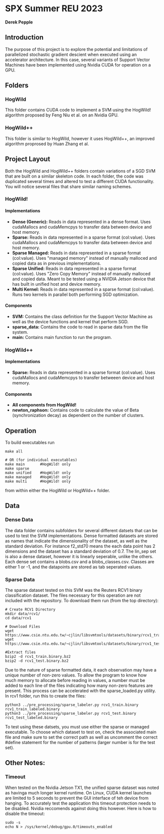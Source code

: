 # SPX Summer REU 2023
**Derek Pepple**

## Introduction
The purpose of this project is to explore the potential and limitations of parallelized stochastic gradient descient when executed using an accelerator architecture. In this case, several variants of Support Vector Machines have been implemented using Nvidia CUDA for operation on a GPU. 

## Folders
### HogWild
This folder contains CUDA code to implement a SVM using the HogWild! algorithm proposed by Feng Niu et al. on an Nvidia GPU.

### HogWild++
This folder is similar to HogWild, however it uses HogWild++, an improved algorithm proprosed by Huan Zhang et al.  

## Project Layout
Both the HogWild and HogWild++ folders contain variations of a SGD SVM that are built on a similar skeleton code. In each folder, the code was duplicated several times and altered to test a different CUDA functionality. You will notice several files that share similar naming schemes.  

### HogWild!
#### Implementations
- **Dense (Generic):** Reads in data represented in a dense format. Uses cudaMallocs and cudaMemcpys to transfer data between device and host memory. 
- **Sparse:** Reads in data represented in a sparse format (col:value). Uses cudaMallocs and cudaMemcpys to transfer data between device and host memory.
- **Sparse Managed:** Reads in data represented in a sparse format (col:value). Uses "managed memory" instead of manually malloced and copied data as in previous implementations.
- **Sparse Unified:** Reads in data represented in a sparse format (col:value). Uses "Zero Copy Memory" instead of manually malloced and copied data. Meant to be tested using a NVIDIA Jetson device that has built in unified host and device memory.
- **Multi Kernel:** Reads in data represented in a sparse format (col:value). Runs two kernels in parallel both performing SGD optimization.
#### Components
- **SVM:** Contains the class definition for the Support Vector Machine as well as the device functions and kernel that perform SGD.
- **sparse_data:** Contains the code to read in sparse data from the file system. 
- **main:** Contains main function to run the program.

### HogWild++
#### Implementations
- **Sparse:** Reads in data represented in a sparse format (col:value). Uses cudaMallocs and cudaMemcpys to transfer betweeen device and host memory.

#### Components
- **All components from HogWild!**
- **newton_raphson:** Contains code to calculate the value of Beta (synchronization decay) as dependent on the number of clusters. 


## Operation
To build executables run 
```
make all

# OR (for individual executables)
make main       #HogWild! only
make sparse
make unified    #HogWild! only
make managed    #HogWild! only
make multi      #HogWild! only
```
from within either the HogWild or HogWild++ folder.

## Data
### Dense Data
The data folder contains subfolders for several different datsets that can be used to test the SVM implementations. Dense formatted datasets are stored as names that indicate the dimensionality of the dataset, as well as the standard deviation. For instance f2_std70 means the each data point has 2 dimensions and the dataset has a standard deviation of 0.7. The lin_sep set is also a dense dataset, however it is linearly seperable, unlike the others. Each dense set contains a blobs.csv and a blobs_classes.csv. Classes are either 1 or -1, and the datapoints are stored as tab seperated values.

### Sparse Data
The sparse dataset tested on this SVM was the Reuters RCV1 binary classification dataset. The files necessary for this operation are not included with the repository. To download them run (from the top directory):
```
# Create RCV1 Directory
mkdir data/rcv1/
cd data/rcv1

# Download Files
wget https://www.csie.ntu.edu.tw/~cjlin/libsvmtools/datasets/binary/rcv1_train.binary.bz2
wget https://www.csie.ntu.edu.tw/~cjlin/libsvmtools/datasets/binary/rcv1_test.binary.bz2

#Extract files
bzip2 -d rcv1_train.binary.bz2
bzip2 -d rcv1_test.binary.bz2
```

Due to the nature of sparse formatted data, it each observation may have a unique number of non-zero values. To allow the program to know how much memory to allocate before reading in values, a number must be added to each line of the files indicating how many non-zero features are present. This process can be accelerated with the sparse_loaded.py utility. In rcv1 folder, run this to create the files:

```
python3 ../pre_processing/sparse_labeler.py rcv1_train.binary rcv1_train_labeled.binary
python3 ../pre_processing/sparse_labeler.py rcv1_test.binary rcv1_test_labeled.binary
```
To test using these datsets, you must use either the sparse or managed executable. To choose which dataset to test on, check the associated main file and make sure to set the correct path as well as uncomment the correct #define statement for the number of patterns (larger number is for the test set).

## Other Notes:
### Timeout
When tested on the Nvidia Jetson TX1, the unified sparse dataset was noted as havinga much longer kernel runtime. On Linux, CUDA kernel launches are limited to 5 seconds to prevent the GUI interface of teh device from hanging. To accurately test the application this timeout protection needs to be disabled. Nvidia reccomends against doing this however. Here is how to disable the timeout:
```
sudo -s 
echo N > /sys/kernel/debug/gpu.0/timeouts_enabled
```
